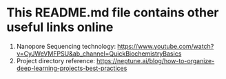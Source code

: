 # This README.md file contains other useful links online

1. Nanopore Sequencing technology: https://www.youtube.com/watch?v=CyJWeVMFPSU&ab_channel=QuickBiochemistryBasics
2. Project directory reference: https://neptune.ai/blog/how-to-organize-deep-learning-projects-best-practices

